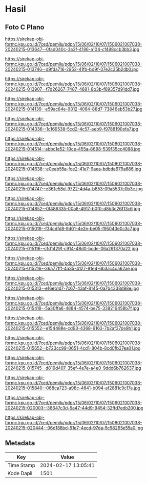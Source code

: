 # Hasil

## Foto C Plano

https://sirekap-obj-formc.kpu.go.id/7ced/pemilu/pdpr/15/06/02/10/07/1506021007038-20240215-013647--0fad040c-3a3f-4186-a104-cf488ccb3bb3.jpg

https://sirekap-obj-formc.kpu.go.id/7ced/pemilu/pdpr/15/06/02/10/07/1506021007038-20240215-013746--d9fda716-2952-41fb-bd9f-07e2c35b2db0.jpg

https://sirekap-obj-formc.kpu.go.id/7ced/pemilu/pdpr/15/06/02/10/07/1506021007038-20240215-013907--f7d26267-7487-4881-8b3b-f89357d91dd7.jpg

https://sirekap-obj-formc.kpu.go.id/7ced/pemilu/pdpr/15/06/02/10/07/1506021007038-20240215-014139--e59ac84e-9312-4064-88d7-73846eb53b27.jpg

https://sirekap-obj-formc.kpu.go.id/7ced/pemilu/pdpr/15/06/02/10/07/1506021007038-20240215-014336--1c169538-5cd2-4c57-aeb9-f9788190efa7.jpg

https://sirekap-obj-formc.kpu.go.id/7ced/pemilu/pdpr/15/06/02/10/07/1506021007038-20240215-014514--abbc1e52-10ce-455a-8698-539f35cc4088.jpg

https://sirekap-obj-formc.kpu.go.id/7ced/pemilu/pdpr/15/06/02/10/07/1506021007038-20240215-014638--e0eab55a-fce2-41e7-9aea-bdbda679a686.jpg

https://sirekap-obj-formc.kpu.go.id/7ced/pemilu/pdpr/15/06/02/10/07/1506021007038-20240215-014747--e361e58d-9722-4d4a-b853-09a5537c0b3c.jpg

https://sirekap-obj-formc.kpu.go.id/7ced/pemilu/pdpr/15/06/02/10/07/1506021007038-20240215-014852--0f486335-00a8-4917-b0f0-d8b3c26f13c6.jpg

https://sirekap-obj-formc.kpu.go.id/7ced/pemilu/pdpr/15/06/02/10/07/1506021007038-20240215-015019--f34cdfd8-9d01-4e2e-be05-f95043e0c3c7.jpg

https://sirekap-obj-formc.kpu.go.id/7ced/pemilu/pdpr/15/06/02/10/07/1506021007038-20240215-015116--c1d1429f-c914-48d0-bcde-06a261370a22.jpg

https://sirekap-obj-formc.kpu.go.id/7ced/pemilu/pdpr/15/06/02/10/07/1506021007038-20240215-015216--36a77fff-4a35-4127-81e4-6b3ac4ca62ae.jpg

https://sirekap-obj-formc.kpu.go.id/7ced/pemilu/pdpr/15/06/02/10/07/1506021007038-20240215-015313--e16eb1d7-7c67-43af-8145-0a7b4338d98e.jpg

https://sirekap-obj-formc.kpu.go.id/7ced/pemilu/pdpr/15/06/02/10/07/1506021007038-20240215-015419--5a30ffa6-4884-4574-be75-338216458b7f.jpg

https://sirekap-obj-formc.kpu.go.id/7ced/pemilu/pdpr/15/06/02/10/07/1506021007038-20240215-015552--e154488e-cd93-4368-9163-7b2af37de9b1.jpg

https://sirekap-obj-formc.kpu.go.id/7ced/pemilu/pdpr/15/06/02/10/07/1506021007038-20240215-015652--b723cc99-0651-4cd1-804b-8cd0fb37ea01.jpg

https://sirekap-obj-formc.kpu.go.id/7ced/pemilu/pdpr/15/06/02/10/07/1506021007038-20240215-015745--d819d407-35ef-4e7e-a4e0-9ddd6b762637.jpg

https://sirekap-obj-formc.kpu.go.id/7ced/pemilu/pdpr/15/06/02/10/07/1506021007038-20240215-015840--068ca723-a98c-4641-b094-af2881c9c17a.jpg

https://sirekap-obj-formc.kpu.go.id/7ced/pemilu/pdpr/15/06/02/10/07/1506021007038-20240215-020003--38647c3d-5a47-44d9-9454-32ffd7edb200.jpg

https://sirekap-obj-formc.kpu.go.id/7ced/pemilu/pdpr/15/06/02/10/07/1506021007038-20240215-020444--06d188bd-51e7-4ecd-97da-5c58265e55a0.jpg


## Metadata

| Key        | Value               |
| ---------- | ------------------- |
| Time Stamp | 2024-02-17 13:05:41 |
| Kode Dapil | 1501                |



